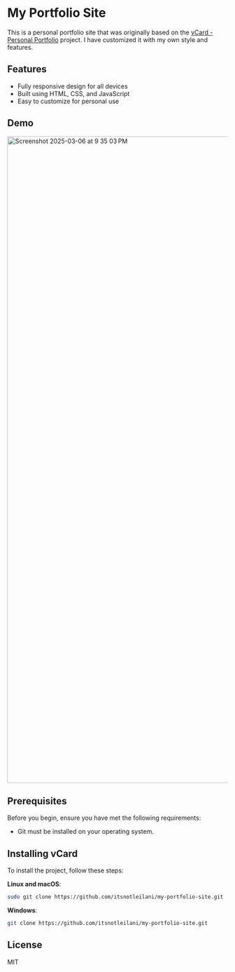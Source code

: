 # My Portfolio Site

This is a personal portfolio site that was originally based on the [vCard - Personal Portfolio](https://github.com/codewithsadee/vcard-personal-portfolio) project. I have customized it with my own style and features.

## Features

- Fully responsive design for all devices
- Built using HTML, CSS, and JavaScript
- Easy to customize for personal use

## Demo
<img width="1475" alt="Screenshot 2025-03-06 at 9 35 03 PM" src="https://github.com/user-attachments/assets/e0296495-0a37-476f-8159-a06619c50a55" />

## Prerequisites

Before you begin, ensure you have met the following requirements:

- Git must be installed on your operating system.

## Installing vCard

To install the project, follow these steps:

**Linux and macOS**:
```bash
sudo git clone https://github.com/itsnotleilani/my-portfolio-site.git
```

**Windows**:
```bash
git clone https://github.com/itsnotleilani/my-portfolio-site.git
```

## License

MIT
